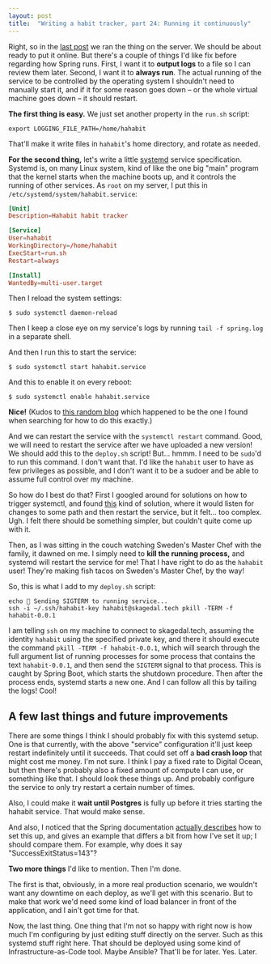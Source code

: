 ```yaml
---
layout: post
title:  "Writing a habit tracker, part 24: Running it continuously"
---
```


Right, so in the [last post](/2023/01/23/habit-tracker-running-it-on-the-server.html) we ran the thing on the server. We should be about ready to put it online. But there's a couple of things I'd like fix before regarding how Spring runs. First, I want it to **output logs** to a file so I can review them later. Second, I want it to **always run**. The actual running of the service to be controlled by the operating system  I shouldn't need to manually start it, and if it for some reason goes down – or the whole virtual machine goes down – it should restart.

**The first thing is easy.** We just set another property in the `run.sh` script:

```shell
export LOGGING_FILE_PATH=/home/hahabit 
```

That'll make it write files in `hahabit`'s home directory, and rotate as needed.

**For the second thing,** let's write a little [systemd](https://en.wikipedia.org/wiki/Systemd) service specification. Systemd is, on many Linux system, kind of like the one big "main" program that the kernel starts when the machine boots up, and it controls the running of other services. As `root` on my server, I put this in `/etc/systemd/system/hahabit.service`:

```toml
[Unit]
Description=Hahabit habit tracker

[Service]
User=hahabit
WorkingDirectory=/home/hahabit
ExecStart=run.sh
Restart=always

[Install]
WantedBy=multi-user.target
```

Then I reload the system settings:

```shell
$ sudo systemctl daemon-reload
```

Then I keep a close eye on my service's logs by running `tail -f spring.log` in a separate shell.

And then I run this to start the service:

```shell
$ sudo systemctl start hahabit.service
```

And this to enable it on every reboot:

```shell
$ sudo systemctl enable hahabit.service
```

**Nice!** (Kudos to [this random blog](https://www.shubhamdipt.com/blog/how-to-create-a-systemd-service-in-linux/) which happened to be the one I found when searching for how to do this exactly.) 

And we can restart the service with the `systemctl restart` command. Good, we will need to restart the service after we have uploaded a new version! We should add this to the `deploy.sh` script! But... hmmm. I need to be `sudo`'d to run this command. I don't want that. I'd like the `hahabit` user to have as few privileges as possible, and I don't want it to be a sudoer and be able to assume full control over my machine.

So how do I best do that? First I googled around for solutions on how to trigger systemctl, and found [this](https://superuser.com/questions/1171751/restart-systemd-service-automatically-whenever-a-directory-changes-any-file-ins) kind of solution, where it would listen for changes to some path and then restart the service, but it felt... too complex. Ugh. I felt there should be something simpler, but couldn't quite come up with it.  

Then, as I was sitting in the couch watching Sweden's Master Chef with the family, it dawned on me. I simply need to **kill the running process,** and systemd will restart the service for me! That I have right to do as the `hahabit` user! They're making fish tacos on Sweden's Master Chef, by the way!   

So, this is what I add to my `deploy.sh` script:

```shell
echo 👋 Sending SIGTERM to running service...
ssh -i ~/.ssh/hahabit-key hahabit@skagedal.tech pkill -TERM -f hahabit-0.0.1
```

I am telling `ssh` on my machine to connect to skagedal.tech, assuming the identity `hahabit` using the specified private key, and there it should execute the command `pkill -TERM -f hahabit-0.0.1`, which will search through the full argument list of running processes for some process that contains the text `hahabit-0.0.1`, and then send the `SIGTERM` signal to that process. This is caught by Spring Boot, which starts the shutdown procedure. Then after the process ends, systemd starts a new one. And I can follow all this by tailing the logs! Cool!

## A few last things and future improvements

There are some things I think I should probably fix with this systemd setup. One is that currently, with the above "service" configuration it'll just keep restart indefinitely until it succeeds. That could set off a **bad crash loop** that might cost me money. I'm not sure. I think I pay a fixed rate to Digital Ocean, but then there's probably also a fixed amount of compute I can use, or something like that. I should look these things up. And probably configure the service to only try restart a certain number of times.

Also, I could make it **wait until Postgres** is fully up before it tries starting the hahabit service. That would make sense. 

And also, I noticed that the Spring documentation [actually describes](https://docs.spring.io/spring-boot/docs/current/reference/htmlsingle/#deployment.installing.nix-services.system-d) how to set this up, and gives an example that differs a bit from how I've set it up; I should compare them. For example, why does it say "SuccessExitStatus=143"? 

**Two more things** I'd like to mention. Then I'm done.

The first is that, obviously, in a more real production scenario, we wouldn't want any downtime on each deploy, as we'll get with this scenario. But to make that work we'd need some kind of load balancer in front of the application, and I ain't got time for that.

Now, the last thing. One thing that I'm not so happy with right now is how much I'm configuring by just editing stuff directly on the server. Such as this systemd stuff right here. That should be deployed using some kind of Infrastructure-as-Code tool. Maybe Ansible? That'll be for later. Yes. Later.
